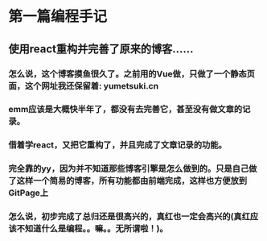 # 第一篇编程手记

## 使用react重构并完善了原来的博客......

### 怎么说，这个博客摸鱼很久了。之前用的Vue做，只做了一个静态页面，这个网址我还保留着: yumetsuki.cn

### emm应该是大概快半年了，都没有去完善它，甚至没有做文章的记录。

### 借着学react，又把它重构了，并且完成了文章记录的功能。

### 完全靠的yy，因为并不知道那些博客引擎是怎么做到的。只是自己做了这样一个简易的博客，所有功能都由前端完成，这样也方便放到GitPage上

### 怎么说，初步完成了总归还是很高兴的，真红也一定会高兴的(真红应该不知道什么是编程。。嘛。。无所谓啦！)。
